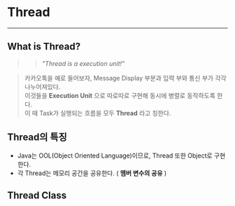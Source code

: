# Thread
---
## What is Thread?
>> *"Thread is a execution unit!"*    

> 카카오톡을 예로 들어보자, Message Display 부분과 입력 부와 통신 부가 각각 나누어져있다.  
> 이것들을 __Execution Unit__ 으로 따로따로 구현해 동시에 병렬로 동작하도록 한다.   
> 이 때 Task가 실행되는 흐름을 모두 __Thread__ 라고 칭한다.  

## Thread의 특징
- Java는 OOL(Object Oriented Language)이므로, Thread 또한 Object로 구현한다.
- 각 Thread는 메모리 공간을 공유한다. ( __멤버 변수의 공유__ )

## Thread Class
